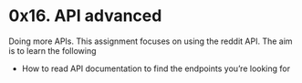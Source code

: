 <h1> 0x16. API advanced </h1>

<p> Doing more APIs. This assignment focuses on using the reddit API. The aim is to learn the following
<ul>
<li>How to read API documentation to find the endpoints you’re looking for</li>
</ul>
</p>
